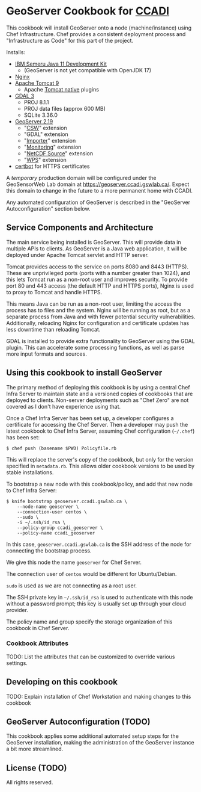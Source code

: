 # GeoServer Cookbook for [CCADI][]

This cookbook will install GeoServer onto a node (machine/instance) using Chef Infrastructure. Chef provides a consistent deployment process and "Infrastructure as Code" for this part of  the project.

Installs:

* [IBM Semeru Java 11 Development Kit][IBM Semeru]
    * (GeoServer is not yet compatible with OpenJDK 17)
* [Nginx][nginx]
* [Apache Tomcat 9][tomcat]
    * Apache [Tomcat native][tomcat-native] plugins
* [GDAL 3][gdal]
    * PROJ 8.1.1
    * PROJ data files (approx 600 MB)
    * SQLite 3.36.0
* [GeoServer 2.19][geoserver]
    * "[CSW][]" extension
    * "GDAL" extension
    * "[Importer][importer]" extension
    * "[Monitoring][monitoring]" extension
    * "[NetCDF Source][netcdf]" extension
    * "[WPS][]" extension
* [certbot][] for HTTPS certificates

A *temporary* production domain will be configured under the GeoSensorWeb Lab domain at https://geoserver.ccadi.gswlab.ca/. Expect this domain to change in the future to a more permanent home with CCADI.

Any automated configuration of GeoServer is described in the "GeoServer Autoconfiguration" section below.

[ccadi]:         https://ccadi.ca/
[certbot]:       https://certbot.eff.org/
[csw]:           https://docs.geoserver.org/2.19.x/en/user/services/csw/index.html
[gdal]:          https://gdal.org/
[geoserver]:     http://geoserver.org/
[IBM Semeru]:    https://developer.ibm.com/languages/java/semeru-runtimes/
[importer]:      https://docs.geoserver.org/2.19.x/en/user/extensions/importer/index.html
[monitoring]:    https://docs.geoserver.org/2.19.x/en/user/extensions/monitoring/index.html
[netcdf]:        https://docs.geoserver.org/2.19.x/en/user/extensions/netcdf/netcdf.html
[nginx]:         https://nginx.org/en/
[tomcat]:        https://tomcat.apache.org/
[tomcat-native]: https://tomcat.apache.org/native-doc/
[wps]:           https://docs.geoserver.org/2.19.x/en/user/services/wps/index.html

## Service Components and Architecture

The main service being installed is GeoServer. This will provide data in multiple APIs to clients. As GeoServer is a Java web application, it will be deployed under Apache Tomcat servlet and HTTP server.

Tomcat provides access to the service on ports 8080 and 8443 (HTTPS). These are unprivileged ports (ports with a number greater than 1024), and this lets Tomcat run as a non-root user and improves security. To provide port 80 and 443 access (the default HTTP and HTTPS ports), Nginx is used to proxy to Tomcat and handle HTTPS.

This means Java can be run as a non-root user, limiting the access the process has to files and the system. Nginx will be running as root, but as a separate process from Java and with fewer potential security vulnerabilities. Additionally, reloading Nginx for configuration and certificate updates has less downtime than reloading Tomcat.

GDAL is installed to provide extra functionality to GeoServer using the GDAL plugin. This can accelerate some processing functions, as well as parse more input formats and sources.

## Using this cookbook to install GeoServer

The primary method of deploying this cookbook is by using a central Chef Infra Server to maintain state and a versioned copies of cookbooks that are deployed to clients. Non-server deployments such as "Chef Zero" are not covered as I don't have experience using that.

Once a Chef Infra Server has been set up, a developer configures a certificate for accessing the Chef Server. Then a developer may push the latest cookbook to Chef Infra Server, assuming Chef configuration (`~/.chef`) has been set:

```
$ chef push (basename $PWD) Policyfile.rb
```

This will replace the server's copy of the cookbook, but only for the version specified in `metadata.rb`. This allows older cookbook versions to be used by stable installations.


To bootstrap a new node with this cookbook/policy, and add that new node to Chef Infra Server:

```
$ knife bootstrap geoserver.ccadi.gswlab.ca \
    --node-name geoserver \
    --connection-user centos \
    --sudo \
    -i ~/.ssh/id_rsa \
    --policy-group ccadi_geoserver \
    --policy-name ccadi_geoserver
```

In this case, `geoserver.ccadi.gswlab.ca` is the SSH address of the node for connecting the bootstrap process.

We give this node the name `geoserver` for Chef Server.

The connection user of `centos` would be different for Ubuntu/Debian.

`sudo` is used as we are not connecting as a root user.

The SSH private key in `~/.ssh/id_rsa` is used to authenticate with this node without a password prompt; this key is usually set up through your cloud provider.

The policy name and group specify the storage organization of this cookbook in Chef Server.

### Cookbook Attributes

TODO: List the attributes that can be customized to override various settings.

## Developing on this cookbook

TODO: Explain installation of Chef Workstation and making changes to this cookbook

## GeoServer Autoconfiguration (TODO)

This cookbook applies some additional automated setup steps for the GeoServer installation, making the administration of the GeoServer instance a bit more streamlined.

## License (TODO)

All rights reserved.

